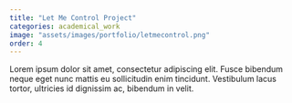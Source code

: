 ```yaml
---
title: "Let Me Control Project"
categories: academical_work
image: "assets/images/portfolio/letmecontrol.png"
order: 4
---
```


Lorem ipsum dolor sit amet, consectetur adipiscing elit. Fusce bibendum neque eget nunc mattis eu sollicitudin enim tincidunt. Vestibulum lacus tortor, ultricies id dignissim ac, bibendum in velit.